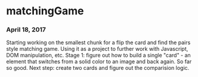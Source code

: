 # matchingGame
<h3>April 18, 2017</h3>
<p> Starting working on the smallest chunk for a flip the card and find the pairs style matching game. Using it as a project to further work with Javascript, DOM manipulation, etc. Stage 1: figure out how to build a single "card" - an element that switches from a solid color to an image and back again. So far so good. Next step: create two cards and figure out the comparision logic.</p>
